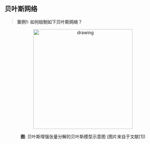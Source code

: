
贝叶斯网络
-----------

> **案例1: 如何绘制如下贝叶斯网络？**

<p align="center">
<img src="https://github.com/xinychen/awesome-latex-drawing/blob/master/BayesNet/BATF.png" alt="drawing" width="320"/>
</p>

<p align="center">
<b>图</b>: 贝叶斯增强张量分解的贝叶斯模型示意图 (图片来自于文献[1])
</p>
